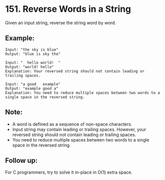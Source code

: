 # 151. Reverse Words in a String

Given an input string, reverse the string word by word.

## Example:
```
Input: "the sky is blue"
Output: "blue is sky the"

Input: "  hello world!  "
Output: "world! hello"
Explanation: Your reversed string should not contain leading or trailing spaces.

Input: "a good   example"
Output: "example good a"
Explanation: You need to reduce multiple spaces between two words to a single space in the reversed string.
```

## Note:
* A word is defined as a sequence of non-space characters.
* Input string may contain leading or trailing spaces. However, your reversed string should not contain leading or trailing spaces.
* You need to reduce multiple spaces between two words to a single space in the reversed string.

## Follow up:
For C programmers, try to solve it in-place in O(1) extra space.